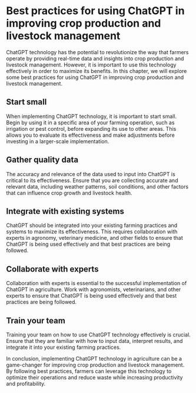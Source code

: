 Best practices for using ChatGPT in improving crop production and livestock management
===============================================================================================================================================

ChatGPT technology has the potential to revolutionize the way that farmers operate by providing real-time data and insights into crop production and livestock management. However, it is important to use this technology effectively in order to maximize its benefits. In this chapter, we will explore some best practices for using ChatGPT in improving crop production and livestock management.

Start small
-----------

When implementing ChatGPT technology, it is important to start small. Begin by using it in a specific area of your farming operation, such as irrigation or pest control, before expanding its use to other areas. This allows you to evaluate its effectiveness and make adjustments before investing in a larger-scale implementation.

Gather quality data
-------------------

The accuracy and relevance of the data used to input into ChatGPT is critical to its effectiveness. Ensure that you are collecting accurate and relevant data, including weather patterns, soil conditions, and other factors that can influence crop growth and livestock health.

Integrate with existing systems
-------------------------------

ChatGPT should be integrated into your existing farming practices and systems to maximize its effectiveness. This requires collaboration with experts in agronomy, veterinary medicine, and other fields to ensure that ChatGPT is being used effectively and that best practices are being followed.

Collaborate with experts
------------------------

Collaboration with experts is essential to the successful implementation of ChatGPT in agriculture. Work with agronomists, veterinarians, and other experts to ensure that ChatGPT is being used effectively and that best practices are being followed.

Train your team
---------------

Training your team on how to use ChatGPT technology effectively is crucial. Ensure that they are familiar with how to input data, interpret results, and integrate it into your existing farming practices.

In conclusion, implementing ChatGPT technology in agriculture can be a game-changer for improving crop production and livestock management. By following best practices, farmers can leverage this technology to optimize their operations and reduce waste while increasing productivity and profitability.
